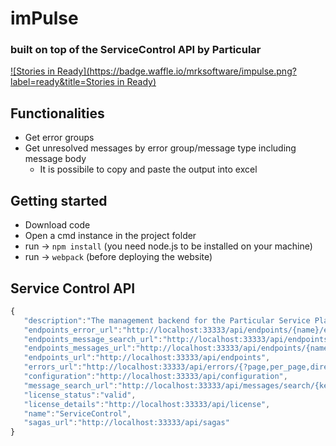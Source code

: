 # imPulse 
### built on top of the ServiceControl API by Particular

[![Stories in Ready](https://badge.waffle.io/mrksoftware/impulse.png?label=ready&title=Stories in Ready)](https://waffle.io/mrksoftware/impulse)

## Functionalities
* Get error groups
* Get unresolved messages by error group/message type including message body 
  * It is possibile to copy and paste the output into excel 

  
## Getting started
* Download code
* Open a cmd instance in the project folder
* run -> `npm install` (you need node.js to be installed on your machine)
* run -> `webpack` (before deploying the website)


## Service Control API

```javascript
{  
   "description":"The management backend for the Particular Service Platform",
   "endpoints_error_url":"http://localhost:33333/api/endpoints/{name}/errors/{?page,per_page,direction,sort}",
   "endpoints_message_search_url":"http://localhost:33333/api/endpoints/{name}/messages/search/{keyword}/{?page,per_page,direction,sort}",
   "endpoints_messages_url":"http://localhost:33333/api/endpoints/{name}/messages/{?page,per_page,direction,sort}",
   "endpoints_url":"http://localhost:33333/api/endpoints",
   "errors_url":"http://localhost:33333/api/errors/{?page,per_page,direction,sort}",
   "configuration":"http://localhost:33333/api/configuration",
   "message_search_url":"http://localhost:33333/api/messages/search/{keyword}/{?page,per_page,direction,sort}",
   "license_status":"valid",
   "license_details":"http://localhost:33333/api/license",
   "name":"ServiceControl",
   "sagas_url":"http://localhost:33333/api/sagas"
}
```